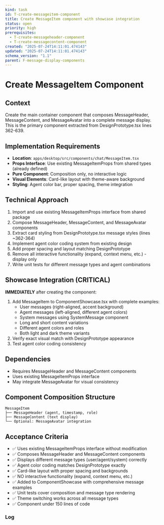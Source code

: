 ```yaml
---
kind: task
id: T-create-messageitem-component
title: Create MessageItem component with showcase integration
status: open
priority: high
prerequisites:
  - T-create-messageheader-component
  - T-create-messagecontent-component
created: "2025-07-24T14:11:01.474143"
updated: "2025-07-24T14:11:01.474143"
schema_version: "1.1"
parent: F-message-display-components
---
```


# Create MessageItem Component

## Context

Create the main container component that composes MessageHeader, MessageContent, and MessageAvatar into a complete message display. This is the primary component extracted from DesignPrototype.tsx lines 362-639.

## Implementation Requirements

- **Location**: `apps/desktop/src/components/chat/MessageItem.tsx`
- **Props Interface**: Use existing MessageItemProps from shared types (already defined)
- **Pure Component**: Composition only, no interactive logic
- **Visual Elements**: Card-like layout with theme-aware background
- **Styling**: Agent color bar, proper spacing, theme integration

## Technical Approach

1. Import and use existing MessageItemProps interface from shared package
2. Compose MessageHeader, MessageContent, and MessageAvatar components
3. Extract card styling from DesignPrototype.tsx message styles (lines ~362-364)
4. Implement agent color coding system from existing design
5. Add proper spacing and layout matching DesignPrototype
6. Remove all interactive functionality (expand, context menu, etc.) - display only
7. Write unit tests for different message types and agent combinations

## Showcase Integration (CRITICAL)

**IMMEDIATELY** after creating the component:

1. Add MessageItem to ComponentShowcase.tsx with complete examples:
   - User messages (right-aligned, accent background)
   - Agent messages (left-aligned, different agent colors)
   - System messages using SystemMessage component
   - Long and short content variations
   - Different agent colors and roles
   - Both light and dark theme variants
2. Verify exact visual match with DesignPrototype appearance
3. Test agent color coding consistency

## Dependencies

- Requires MessageHeader and MessageContent components
- Uses existing MessageItemProps interface
- May integrate MessageAvatar for visual consistency

## Component Composition Structure

```
MessageItem
├── MessageHeader (agent, timestamp, role)
├── MessageContent (text display)
└── Optional: MessageAvatar integration
```

## Acceptance Criteria

- ✅ Uses existing MessageItemProps interface without modification
- ✅ Composes MessageHeader and MessageContent components
- ✅ Displays different message types (user/agent/system) correctly
- ✅ Agent color coding matches DesignPrototype exactly
- ✅ Card-like layout with proper spacing and backgrounds
- ✅ NO interactive functionality (expand, context menu, etc.)
- ✅ Added to ComponentShowcase with comprehensive message examples
- ✅ Unit tests cover composition and message type rendering
- ✅ Theme switching works across all message types
- ✅ Component under 150 lines of code

### Log
